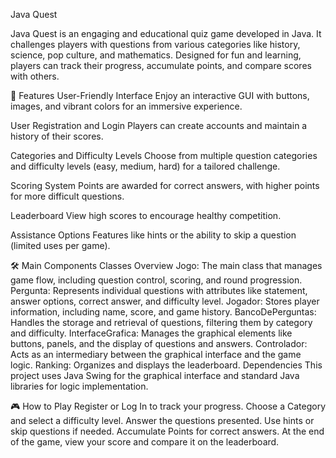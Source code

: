 Java Quest

Java Quest is an engaging and educational quiz game developed in Java. It challenges players with questions from various categories like history, science, pop culture, and mathematics. Designed for fun and learning, players can track their progress, accumulate points, and compare scores with others.

🧩 Features
User-Friendly Interface
Enjoy an interactive GUI with buttons, images, and vibrant colors for an immersive experience.

User Registration and Login
Players can create accounts and maintain a history of their scores.

Categories and Difficulty Levels
Choose from multiple question categories and difficulty levels (easy, medium, hard) for a tailored challenge.

Scoring System
Points are awarded for correct answers, with higher points for more difficult questions.

Leaderboard
View high scores to encourage healthy competition.

Assistance Options
Features like hints or the ability to skip a question (limited uses per game).

🛠️ Main Components
Classes Overview
Jogo: The main class that manages game flow, including question control, scoring, and round progression.
Pergunta: Represents individual questions with attributes like statement, answer options, correct answer, and difficulty level.
Jogador: Stores player information, including name, score, and game history.
BancoDePerguntas: Handles the storage and retrieval of questions, filtering them by category and difficulty.
InterfaceGrafica: Manages the graphical elements like buttons, panels, and the display of questions and answers.
Controlador: Acts as an intermediary between the graphical interface and the game logic.
Ranking: Organizes and displays the leaderboard.
Dependencies
This project uses Java Swing for the graphical interface and standard Java libraries for logic implementation.

🎮 How to Play
Register or Log In to track your progress.
Choose a Category and select a difficulty level.
Answer the questions presented.
Use hints or skip questions if needed.
Accumulate Points for correct answers.
At the end of the game, view your score and compare it on the leaderboard.
